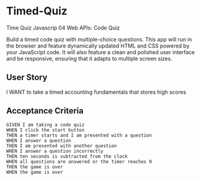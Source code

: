 # Timed-Quiz
Time Quiz Javascrip
 04 Web APIs: Code Quiz

Build a timed code quiz with multiple-choice questions. This app will run in the browser and feature dynamically updated HTML and CSS powered by your JavaScript code. It will also feature a clean and polished user interface and be responsive, ensuring that it adapts to multiple screen sizes.

## User Story

I WANT to take a timed accounting fundamentals that stores high scores



## Acceptance Criteria

```
GIVEN I am taking a code quiz
WHEN I click the start button
THEN a timer starts and I am presented with a question
WHEN I answer a question
THEN I am presented with another question
WHEN I answer a question incorrectly 
THEN ten seconds is subtracted from the clock
WHEN all questions are answered or the timer reaches 0
THEN the game is over
WHEN the game is over
```

